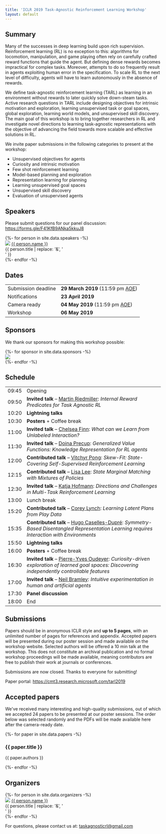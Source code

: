 ```yaml
---
title: 'ICLR 2019 Task-Agnostic Reinforcement Learning Workshop'
layout: default
---
```


<style>thead { display: none; }</style>

## Summary

Many of the successes in deep learning build upon rich supervision.
Reinforcement learning (RL) is no exception to this: algorithms for locomotion,
manipulation, and game playing often rely on carefully crafted reward functions
that guide the agent. But defining dense rewards becomes impractical for
complex tasks. Moreover, attempts to do so frequently result in agents
exploiting human error in the specification. To scale RL to the next level of
difficulty, agents will have to learn autonomously in the absence of rewards.

We define task-agnostic reinforcement learning (TARL) as learning in an
environment without rewards to later quickly solve down-steam tasks. Active
research questions in TARL include designing objectives for intrinsic
motivation and exploration, learning unsupervised task or goal spaces, global
exploration, learning world models, and unsupervised skill discovery. The main
goal of this workshop is to bring together researchers in RL and investigate
novel directions to learning task-agnostic representations with the objective
of advancing the field towards more scalable and effective solutions in RL.

<p style="text-align: left">
We invite paper submissions in the following categories to present at the
workshop:
</p>

- Unsupervised objectives for agents
- Curiosity and intrinsic motivation
- Few shot reinforcement learning
- Model-based planning and exploration
- Representation learning for planning
- Learning unsupervised goal spaces
- Unsupervised skill discovery
- Evaluation of unsupervised agents

## Speakers

Please submit questions for our panel discussion: <a href="https://forms.gle/F41KfB9ANka5kkuJ8 ">https://forms.gle/F41KfB9ANka5kkuJ8</a>

<div style="text-align: left;">
{%- for person in site.data.speakers -%}
<div class="person">
  <img src="{{ person.image }}" />
  <a href="{{ person.url | relative_url }}">{{ person.name }}</a><br>
  <span>{{ person.title | replace: '&', '<br>' }}</span>
  <!--span>({{ person.topics }})</span-->
</div>
{%- endfor -%}
</div>

## Dates

| Event | Date |
| ----- | ---- |
| Submission deadline | **29 March 2019** (11:59 pm [AOE][aoe]) |
| Notifications | **23 April 2019** |
| Camera ready | **04 May 2019** (11:59 pm [AOE][aoe]) |
| Workshop | **06 May 2019** |

[aoe]: https://www.timeanddate.com/time/zones/aoe

## Sponsors

We thank our sponsors for making this workshop possible:

<div style="text-align: left;">
{%- for sponsor in site.data.sponsors -%}
<div class="sponsor">
  <a href="{{ sponsor.url }}" target="_blank">
    <img src="{{ sponsor.image }}" />
  </a>
</div>
{%- endfor -%}
</div>

## Schedule

| Time | Event |
| ---- | ----- |
| 09:45 | Opening |
| 09:50 | **Invited talk** – [Martin Riedmiller][martin]: *Internal Reward Predicates for Task Agnostic RL* |
| 10:20 | **Lightning talks** |
| 10:30 | **Posters** + Coffee break |
| 11:00 | **Invited talk** – [Chelsea Finn][chelsea]: *What can we Learn from Unlabeled Interaction?* |
| 11:30 | **Invited talk** – [Doina Precup][doina]: *Generalized Value Functions: Knowledge Representation for RL agents* |
| 12:00 | **Contributed talk** – [Vitchyr Pong][vitchyr]: *Skew-Fit: State-Covering Self-Supervised Reinforcement Learning* |
| 12:15 | **Contributed talk** – [Lisa Lee][lisa]: *State Marginal Matching with Mixtures of Policies* |
| 12:30 | **Invited talk** – [Katja Hofmann][katja]: *Directions and Challenges in Multi-Task Reinforcement Learning* |
| 13:00 | Lunch break |
| 15:20 | **Contributed talk** – [Corey Lynch][corey]: *Learning Latent Plans from Play Data* |
| 15:35 | **Contributed talk** – [Hugo Caselles-Dupré][hugo]: *Symmetry-Based Disentangled Representation Learning requires Interaction with Environments* |
| 15:50 | **Lightning talks** |
| 16:00 | **Posters** + Coffee break |
| 16:30 | **Invited talk** – [Pierre-Yves Oudeyer][pierre]: *Curiosity-driven exploration of learned goal spaces: Discovering independently controllable features* |
| 17:00 | **Invited talk** – [Neil Bramley][neil]: *Intuitive experimentation in human and artificial agents* |
| 17:30 | **Panel discussion** |
| 18:00 | End |

[speakers]: #speakers
[martin]: https://scholar.google.ca/citations?user=DdOazFIAAAAJ&hl=en
[chelsea]: http://people.eecs.berkeley.edu/~cbfinn/
[doina]: https://www.cs.mcgill.ca/~dprecup/
[katja]: https://www.microsoft.com/en-us/research/people/kahofman/
[pierre]: http://www.pyoudeyer.com/
[neil]: https://www.bramleylab.ppls.ed.ac.uk/member/neil/
[vitchyr]: http://people.eecs.berkeley.edu/~vitchyr/
[lisa]: https://leelisa.com/
[corey]: https://scholar.google.com/citations?user=CYWO-oAAAAAJ&hl=en
[hugo]: https://sites.google.com/view/hugo-caselles-dupre

## Submissions

Papers should be in anonymous ICLR style and **up to 5 pages**, with an
unlimited number of pages for references and appendix. Accepted papers will be
presented during our poster session and made available on the workshop website.
Selected authors will be offered a 10 min talk at the workshop. This does not
constitute an archival publication and no formal workshop proceedings will be
made available, meaning contributors are free to publish their work at journals
or conferences.

<!--p style="text-align: left">
Start a submission: <a href="https://cmt3.research.microsoft.com/tarl2019">https://cmt3.research.microsoft.com/tarl2019</a>
</p-->

Submissions are now closed. Thanks to everyone for submitting!

Paper portal: <a href="https://cmt3.research.microsoft.com/tarl2019">https://cmt3.research.microsoft.com/tarl2019</a>

## Accepted papers

We've received many interesting and high-quality submissions, out of which we
accepted 24 papers to be presented at our poster sessions. The order below was
selected randomly and the PDFs will be made available here after the camera-ready
date.

<div style="text-align: left;">
{%- for paper in site.data.papers -%}
<div class="paper">
  <h3>{{ paper.title }}</h3>
  <p>{{ paper.authors }}</p>
</div>
{%- endfor -%}
</div>

## Organizers

<div style="text-align: left;">
{%- for person in site.data.organizers -%}
<div class="person">
  <img src="{{ person.image }}" />
  <a href="{{ person.url | relative_url }}">{{ person.name }}</a><br>
  <span>{{ person.title | replace: '&', '<br>' }}</span>
</div>
{%- endfor -%}
</div>

<p style="text-align: left">
For questions, please contact us at:
<a href="mailto:taskagnosticrl@gmail.com">taskagnosticrl@gmail.com</a>
</p>
